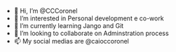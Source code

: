 - 👋 Hi, I’m @CCCoronel
- 👀 I’m interested in Personal development e co-work
- 🌱 I’m currently learning Jango and Git
- 💞️ I’m looking to collaborate on Adminstration process 
- 📫 My social medias are @caioccoronel

<!---
CCCoronel/CCCoronel is a ✨ special ✨ repository because its `README.md` (this file) appears on your GitHub profile.
You can click the Preview link to take a look at your changes.
--->
